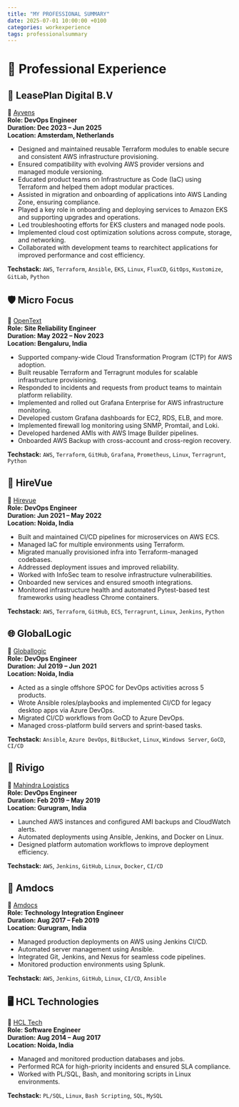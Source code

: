 ```yaml
---
title: "MY PROFESSIONAL SUMMARY"
date: 2025-07-01 10:00:00 +0100
categories: workexperience
tags: professionalsummary
---
```


# 💼 Professional Experience

## 🚗 LeasePlan Digital B.V  
🔗 [Ayvens](https://www.ayvens.com/nl-nl/)  
**Role: DevOps Engineer**  
**Duration: Dec 2023 – Jun 2025**  
**Location: Amsterdam, Netherlands**

- Designed and maintained reusable Terraform modules to enable secure and consistent AWS infrastructure provisioning.
- Ensured compatibility with evolving AWS provider versions and managed module versioning.
- Educated product teams on Infrastructure as Code (IaC) using Terraform and helped them adopt modular practices.
- Assisted in migration and onboarding of applications into AWS Landing Zone, ensuring compliance.
- Played a key role in onboarding and deploying services to Amazon EKS and supporting upgrades and operations.
- Led troubleshooting efforts for EKS clusters and managed node pools.
- Implemented cloud cost optimization solutions across compute, storage, and networking.
- Collaborated with development teams to rearchitect applications for improved performance and cost efficiency.

**Techstack:** `AWS`, `Terraform`, `Ansible`, `EKS`, `Linux`, `FluxCD`, `GitOps`, `Kustomize`, `GitLab`, `Python`

## 🛡️ Micro Focus  
🔗 [OpenText](https://www.opentext.com/en-gb/about/brands/microfocus)  
**Role: Site Reliability Engineer**  
**Duration: May 2022 – Nov 2023**  
**Location: Bengaluru, India**

- Supported company-wide Cloud Transformation Program (CTP) for AWS adoption.
- Built reusable Terraform and Terragrunt modules for scalable infrastructure provisioning.
- Responded to incidents and requests from product teams to maintain platform reliability.
- Implemented and rolled out Grafana Enterprise for AWS infrastructure monitoring.
- Developed custom Grafana dashboards for EC2, RDS, ELB, and more.
- Implemented firewall log monitoring using SNMP, Promtail, and Loki.
- Developed hardened AMIs with AWS Image Builder pipelines.
- Onboarded AWS Backup with cross-account and cross-region recovery.

**Techstack:** `AWS`, `Terraform`, `GitHub`, `Grafana`, `Prometheus`, `Linux`, `Terragrunt`, `Python`

## 🎥 HireVue  
🔗 [Hirevue](https://www.hirevue.com/)  
**Role: DevOps Engineer**  
**Duration: Jun 2021 – May 2022**  
**Location: Noida, India**

- Built and maintained CI/CD pipelines for microservices on AWS ECS.
- Managed IaC for multiple environments using Terraform.
- Migrated manually provisioned infra into Terraform-managed codebases.
- Addressed deployment issues and improved reliability.
- Worked with InfoSec team to resolve infrastructure vulnerabilities.
- Onboarded new services and ensured smooth integrations.
- Monitored infrastructure health and automated Pytest-based test frameworks using headless Chrome containers.

**Techstack:** `AWS`, `Terraform`, `GitHub`, `ECS`, `Terragrunt`, `Linux`, `Jenkins`, `Python`

## 🌐 GlobalLogic  
🔗 [Globallogic](https://www.globallogic.com/)  
**Role: DevOps Engineer**  
**Duration: Jul 2019 – Jun 2021**  
**Location: Noida, India**

- Acted as a single offshore SPOC for DevOps activities across 5 products.
- Wrote Ansible roles/playbooks and implemented CI/CD for legacy desktop apps via Azure DevOps.
- Migrated CI/CD workflows from GoCD to Azure DevOps.
- Managed cross-platform build servers and sprint-based tasks.

**Techstack:** `Ansible`, `Azure DevOps`, `BitBucket`, `Linux`, `Windows Server`, `GoCD`, `CI/CD`

## 🚚 Rivigo  
🔗 [Mahindra Logistics](https://mahindralogistics.com/b2b-express/)  
**Role: DevOps Engineer**  
**Duration: Feb 2019 – May 2019**  
**Location: Gurugram, India**

- Launched AWS instances and configured AMI backups and CloudWatch alerts.
- Automated deployments using Ansible, Jenkins, and Docker on Linux.
- Designed platform automation workflows to improve deployment efficiency.

**Techstack:** `AWS`, `Jenkins`, `GitHub`, `Linux`, `Docker`, `CI/CD`

## 📡 Amdocs  
🔗 [Amdocs](https://www.amdocs.com/)  
**Role: Technology Integration Engineer**  
**Duration: Aug 2017 – Feb 2019**  
**Location: Gurugram, India**

- Managed production deployments on AWS using Jenkins CI/CD.
- Automated server management using Ansible.
- Integrated Git, Jenkins, and Nexus for seamless code pipelines.
- Monitored production environments using Splunk.

**Techstack:** `AWS`, `Jenkins`, `GitHub`, `Linux`, `CI/CD`, `Ansible`

## 🖥️ HCL Technologies  
🔗 [HCL Tech](https://www.hcltech.com)  
**Role: Software Engineer**  
**Duration: Aug 2014 – Aug 2017**  
**Location: Noida, India**

- Managed and monitored production databases and jobs.
- Performed RCA for high-priority incidents and ensured SLA compliance.
- Worked with PL/SQL, Bash, and monitoring scripts in Linux environments.

**Techstack:** `PL/SQL`, `Linux`, `Bash Scripting`, `SQL`, `MySQL`